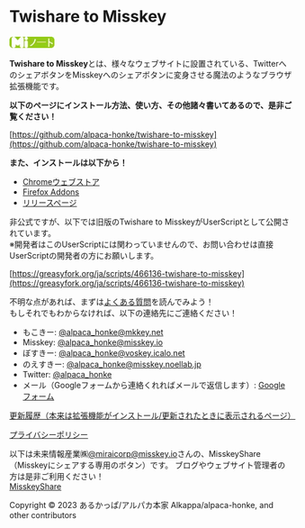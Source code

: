 # Twishare to Misskey

[<img src="notebutton.webp" alt="Misskeyにシェア" width="80" height="20" />](https://misskeyshare.link/share?text=Twishare+to+Misskey+-+Twitter%E3%81%AE%E3%82%B7%E3%82%A7%E3%82%A2%E3%83%9C%E3%82%BF%E3%83%B3%E3%81%8B%E3%82%89Misskey%E3%81%AB%E3%82%B7%E3%82%A7%E3%82%A2%E3%81%97%E3%82%88%E3%81%86%EF%BC%81%0D%0A%5B%E8%AA%AC%E6%98%8E%E3%83%9A%E3%83%BC%E3%82%B8%5D%28https%3A%2F%2Fmisskey.io%2F%40alpaca_honke%2Fpages%2Ftwishare-to-misskey-description%29)  

**Twishare to Misskey**とは、様々なウェブサイトに設置されている、TwitterへのシェアボタンをMisskeyへのシェアボタンに変身させる魔法のようなブラウザ拡張機能です。

**以下のページにインストール方法、使い方、その他諸々書いてあるので、是非ご覧ください！**

[https://github.com/alpaca-honke/twishare-to-misskey](https://github.com/alpaca-honke/twishare-to-misskey)

**また、インストールは以下から！**

- [Chromeウェブストア](https://chrome.google.com/webstore/detail/twishare-to-misskey/fbaifpppndnlbbjcbjdfgbdkoibnipjb)
- [Firefox Addons](https://addons.mozilla.org/ja/firefox/addon/twishare-to-misskey/)
- [リリースページ](https://github.com/alpaca-honke/twishare-to-misskey/releases)

非公式ですが、以下では旧版のTwishare to MisskeyがUserScriptとして公開されています。  
※開発者はこのUserScriptには関わっていませんので、お問い合わせは直接UserScriptの開発者の方にお願いします。

[https://greasyfork.org/ja/scripts/466136-twishare-to-misskey](https://greasyfork.org/ja/scripts/466136-twishare-to-misskey)  

不明な点があれば、まずは[よくある質問](https://github.com/alpaca-honke/twishare-to-misskey/wiki/%E3%82%88%E3%81%8F%E3%81%82%E3%82%8B%E8%B3%AA%E5%95%8F)を読んでみよう！  
もしそれでもわからなければ、以下の連絡先にご連絡ください！

- もこきー: [@alpaca_honke@mkkey.net](https://mkkey.net/@alpaca_honke)
- Misskey: [@alpaca_honke@misskey.io](https://misskey.io/@alpaca_honke)
- ぼすきー: [@alpaca_honke@voskey.icalo.net](https://voskey.icalo.net/@alpaca_honke)
- のえすきー: [@alpaca_honke@misskey.noellab.jp](https://misskey.noellab.jp/@alpaca_honke)
- Twitter: [@alpaca_honke](https://twitter.com/alpaca_honke)
- メール（Googleフォームから連絡くれればメールで返信します）: [Googleフォーム](https://docs.google.com/forms/d/e/1FAIpQLSdRuzAmGEqDV4RRd-70JKXD0lAHE6xjEp8Qp5-Jfut-ysQMYQ/viewform)

[更新履歴（本来は拡張機能がインストール/更新されたときに表示されるページ）](https://alpaca-honke.github.io/twishare-to-misskey/installed.html)

[プライバシーポリシー](https://alpaca-honke.github.io/twishare-to-misskey/privacy.html)

以下は未来情報産業㈱[@miraicorp@misskey.io](https://misskey.io/@miraicorp)さんの、MisskeyShare（Misskeyにシェアする専用のボタン）です。
ブログやウェブサイト管理者の方は是非ご利用ください！  
[MisskeyShare](https://misskeyshare.link)

Copyright © 2023 あるかっぱ/アルパカ本家 Alkappa/alpaca-honke, and other contributors
